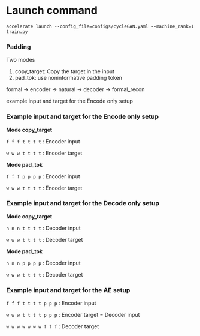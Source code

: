 # Launch command
```
accelerate launch --config_file=configs/cycleGAN.yaml --machine_rank=1 train.py
```

### Padding
Two modes 
1. copy_target: Copy the target in the input
2. pad_tok: use noninformative padding token

formal -> encoder -> natural -> decoder -> formal_recon

example input and target for the Encode only setup

### Example input and target for the Encode only setup

**Mode copy_target**

`f f f t t t t` : Encoder input

`w w w t t t t` : Encoder target

**Mode pad_tok**

`f f f p p p p` : Encoder input

`w w w t t t t` : Encoder target

### Example input and target for the Decode only setup

**Mode copy_target**

`n n n t t t t` : Decoder input

`w w w t t t t` : Decoder target

**Mode pad_tok**

`n n n p p p p` : Decoder input

`w w w t t t t` : Decoder target



### Example input and target for the AE setup

`f f f t t t t p p p` : Encoder input

`w w w t t t t p p p` : Encoder target = Decoder input

`w w w w w w w f f f` : Decoder target